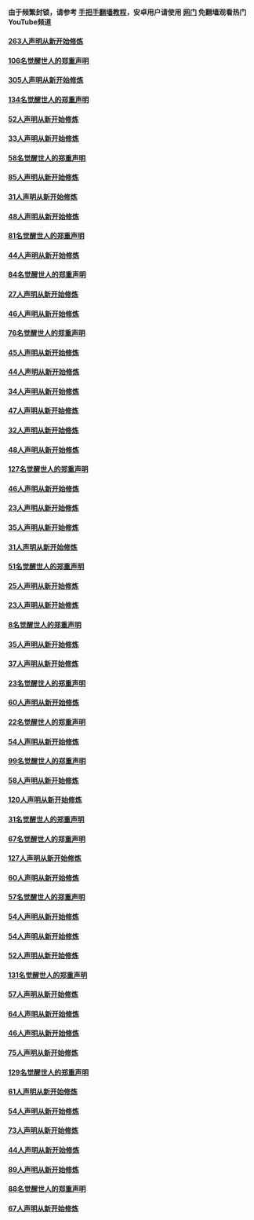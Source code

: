 #### 由于频繁封锁，请参考 [手把手翻墙教程](https://github.com/gfw-breaker/guides/wiki/)，安卓用户请使用 [网门](https://github.com/gfw-breaker/nogfw/blob/master/dl.md?t=03280201) 免翻墙观看热门YouTube频道 

#### [263人声明从新开始修炼](../pages/91/422553.md?t=03280201) 

#### [106名觉醒世人的郑重声明](../pages/91/422552.md?t=03280201) 

#### [305人声明从新开始修炼](../pages/91/422153.md?t=03280201) 

#### [134名觉醒世人的郑重声明](../pages/91/422152.md?t=03280201) 

#### [52人声明从新开始修炼](../pages/91/421846.md?t=03280201) 

#### [33人声明从新开始修炼](../pages/91/421804.md?t=03280201) 

#### [58名觉醒世人的郑重声明](../pages/91/421845.md?t=03280201) 

#### [85人声明从新开始修炼](../pages/91/421769.md?t=03280201) 

#### [31人声明从新开始修炼](../pages/91/421763.md?t=03280201) 

#### [48人声明从新开始修炼](../pages/91/421605.md?t=03280201) 

#### [81名觉醒世人的郑重声明](../pages/91/421656.md?t=03280201) 

#### [44人声明从新开始修炼](../pages/91/421544.md?t=03280201) 

#### [84名觉醒世人的郑重声明](../pages/91/421543.md?t=03280201) 

#### [27人声明从新开始修炼](../pages/91/421465.md?t=03280201) 

#### [46人声明从新开始修炼](../pages/91/421454.md?t=03280201) 

#### [76名觉醒世人的郑重声明](../pages/91/421453.md?t=03280201) 

#### [45人声明从新开始修炼](../pages/91/421452.md?t=03280201) 

#### [44人声明从新开始修炼](../pages/91/421422.md?t=03280201) 

#### [34人声明从新开始修炼](../pages/91/421322.md?t=03280201) 

#### [47人声明从新开始修炼](../pages/91/421264.md?t=03280201) 

#### [32人声明从新开始修炼](../pages/91/421225.md?t=03280201) 

#### [48人声明从新开始修炼](../pages/91/421202.md?t=03280201) 

#### [127名觉醒世人的郑重声明](../pages/91/421224.md?t=03280201) 

#### [46人声明从新开始修炼](../pages/91/421203.md?t=03280201) 

#### [23人声明从新开始修炼](../pages/91/421138.md?t=03280201) 

#### [35人声明从新开始修炼](../pages/91/421122.md?t=03280201) 

#### [31人声明从新开始修炼](../pages/91/421081.md?t=03280201) 

#### [51名觉醒世人的郑重声明](../pages/91/421080.md?t=03280201) 

#### [25人声明从新开始修炼](../pages/91/421020.md?t=03280201) 

#### [23人声明从新开始修炼](../pages/91/420884.md?t=03280201) 

#### [8名觉醒世人的郑重声明](../pages/91/420883.md?t=03280201) 

#### [35人声明从新开始修炼](../pages/91/420809.md?t=03280201) 

#### [37人声明从新开始修炼](../pages/91/420766.md?t=03280201) 

#### [23名觉醒世人的郑重声明](../pages/91/420765.md?t=03280201) 

#### [60人声明从新开始修炼](../pages/91/420727.md?t=03280201) 

#### [22名觉醒世人的郑重声明](../pages/91/420726.md?t=03280201) 

#### [54人声明从新开始修炼](../pages/91/420529.md?t=03280201) 

#### [99名觉醒世人的郑重声明](../pages/91/420528.md?t=03280201) 

#### [58人声明从新开始修炼](../pages/91/420198.md?t=03280201) 

#### [120人声明从新开始修炼](../pages/91/420141.md?t=03280201) 

#### [31名觉醒世人的郑重声明](../pages/91/420197.md?t=03280201) 

#### [67名觉醒世人的郑重声明](../pages/91/420140.md?t=03280201) 

#### [127人声明从新开始修炼](../pages/91/420082.md?t=03280201) 

#### [60人声明从新开始修炼](../pages/91/420081.md?t=03280201) 

#### [57名觉醒世人的郑重声明](../pages/91/420080.md?t=03280201) 

#### [54人声明从新开始修炼](../pages/91/419533.md?t=03280201) 

#### [54人声明从新开始修炼](../pages/91/419532.md?t=03280201) 

#### [52人声明从新开始修炼](../pages/91/419531.md?t=03280201) 

#### [131名觉醒世人的郑重声明](../pages/91/419530.md?t=03280201) 

#### [57人声明从新开始修炼](../pages/91/419430.md?t=03280201) 

#### [64人声明从新开始修炼](../pages/91/419429.md?t=03280201) 

#### [46人声明从新开始修炼](../pages/91/419428.md?t=03280201) 

#### [75人声明从新开始修炼](../pages/91/419427.md?t=03280201) 

#### [129名觉醒世人的郑重声明](../pages/91/419426.md?t=03280201) 

#### [61人声明从新开始修炼](../pages/91/419198.md?t=03280201) 

#### [54人声明从新开始修炼](../pages/91/419197.md?t=03280201) 

#### [73人声明从新开始修炼](../pages/91/419196.md?t=03280201) 

#### [44人声明从新开始修炼](../pages/91/419075.md?t=03280201) 

#### [89人声明从新开始修炼](../pages/91/419074.md?t=03280201) 

#### [88名觉醒世人的郑重声明](../pages/91/419195.md?t=03280201) 

#### [67人声明从新开始修炼](../pages/91/419073.md?t=03280201) 


